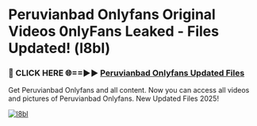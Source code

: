 # Peruvianbad Onlyfans Original Videos 0nlyFans Leaked - Files Updated! (l8bl)

<h3>🔴 CLICK HERE 🌐==►► <a href="https://tinyurl.com/ehrbuxhb" rel="nofollow">Peruvianbad Onlyfans Updated Files</a></h3>

Get Peruvianbad Onlyfans and all content. Now you can access all videos and pictures of Peruvianbad Onlyfans. New Updated Files 2025!

[![l8bl](https://i.imgur.com/lVYEuWS.gif)](https://tinyurl.com/ehrbuxhb)
